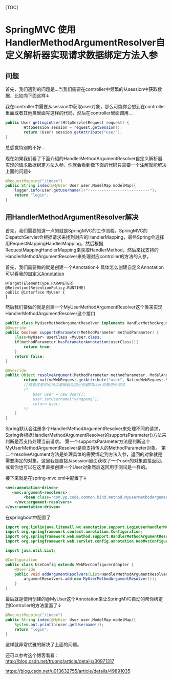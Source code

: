  

[TOC]



# SpringMVC 使用HandlerMethodArgumentResolver自定义解析器实现请求数据绑定方法入参

## 问题

首先，我们遇到的问题是…当我们需要在controller中频繁的从session中获取数据，比如向下面这样↓

我在controller中需要从session中获取user对象，那么可能你会想到在controller里面或者其他类里面写这样的代码，然后在controller里面调用….

```java
public User getLoginUser(HttpServletRequest request) {
        HttpSession session = request.getSession();
        return (User) session.getAttribute("user");
} 
```

总感觉特别的不好…

现在如果我们看了下面介绍的HandlerMethodArgumentResolver自定义解析器实现的请求数据绑定方法入参，你就会看到像下面的代码只需要一个注解就能解决上面的问题↓

```java
@RequestMapping("/index")
public String index(@MyUser User user,ModelMap modelMap){
    logger.info(user.getUsername()+"---------------------------");
    return "login";
} 
```

## 用HandlerMethodArgumentResolver解决

首先，我们需要知道一点的就是SpringMVC的工作流程，SpringMVC的DispatchServlet会根据请求来找到对应的HandlerMapping，最终Spring会选择用RequestMappingHandlerMapping，然后根据RequestMappingHandlerMapping来获取HandlerMethod，然后来找支持的HandlerMethodArgumentResolver来处理对应controller的方法的入参。

首先，我们需要做的就是创建一个Annotation↓ 具体怎么创建自定义Annotation可以看我的[自定义Annotation](http://blog.csdn.net/u013632755/article/details/45483677)

```
@Target(ElementType.PARAMETER)
@Retention(RetentionPolicy.RUNTIME)
public @interface MyUser {
} 
```

然后我们要做的就是创建一个MyUserMethodArgumentResolver这个类来实现HandlerMethodArgumentResolver这个接口

```java
public class MyUserMethodArgumentResolver implements HandlerMethodArgumentResolver {
@Override
public boolean supportsParameter(MethodParameter methodParameter) {
    Class<MyUser> userClass =MyUser.class;
    if(methodParameter.hasParameterAnnotation(userClass)){
        return true;
    }
    return false;
}

@Override
public Object resolveArgument(MethodParameter methodParameter, ModelAndViewContainer   modelAndViewContainer, NativeWebRequest nativeWebRequest, WebDataBinderFactory webDataBinderFactory) throws Exception {
        return nativeWebRequest.getAttribute("user", NativeWebRequest.SCOPE_REQUEST);;
        //或者这里你也可以直接返回自己创建的User对象用于测试
        /*
            User user = new User();
            user.setUsername("yangpeng");
            return user;
        */
    }
} 
```

Spring默认会注册多个HandlerMethodArgumentResolver来处理不同的请求，Spring会根据HandlerMethodArgumentResolver的supportsParameter()方法来判断是否支持处理当前请求。 
第一个supportsParameter方法是判断这个MyUserMethodArgumentResolver是否支持传入的MethodParameter对象。 
第二个resolveArgument方法是处理具体的需要绑定到方法入参，返回的对象就是需要绑定的对象，这里我是直接从session里面获取了一个user的对象直接返回，或者你也可以在这里直接创建一个User对象然后返回用于测试是一样的。

接下来就是在spring-mvc.xml中配置了↓

```xml
<mvc:annotation-driven>
   <mvc:argument-resolvers>
        <bean class="com.yp.code.common.bind.method.MyUserMethodArgumentResolver"></bean>
    </mvc:argument-resolvers>
</mvc:annotation-driven> 
```

 在springboot中配置了

```java
import org.linlinjava.litemall.wx.annotation.support.LoginUserHandlerMethodArgumentResolver;
import org.springframework.context.annotation.Configuration;
import org.springframework.web.method.support.HandlerMethodArgumentResolver;
import org.springframework.web.servlet.config.annotation.WebMvcConfigurerAdapter;

import java.util.List;

@Configuration
public class UseConfig extends WebMvcConfigurerAdapter {
    @Override
    public void addArgumentResolvers(List<HandlerMethodArgumentResolver> argumentResolvers) {
        argumentResolvers.add(new MyUserMethodArgumentResolver());
    }
}

```

最后就是使用创建的@MyUser这个Annotation来让SpringMVC自动的帮你绑定到Controller的方法里面了↓

```java
@RequestMapping("/index")
public String index(@MyUser User user,ModelMap modelMap){
    System.out.println(user.getUsername());
    return "login";
} 
```

这样就非常优雅的解决了上面的问题。

还可以参考这个博客看看：<http://blog.csdn.net/truong/article/details/30971317>





https://blog.csdn.net/u013632755/article/details/49891035